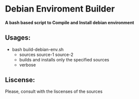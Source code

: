 # Debian Enviroment Builder

####   A bash based script to Compile and Install debian environment




## Usages:
  * bash build-debian-env.sh 
     * sources source-1 source-2
      *  builds and installs only the specified sources
     * verbose
     


## Liscense:
Please, consult with the liscenses of the sources
